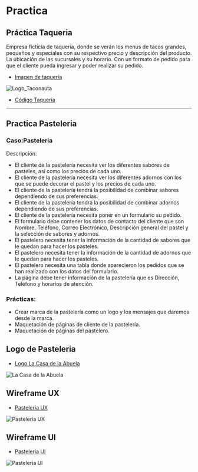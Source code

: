 # Practica 
## Práctica Taqueria
Empresa ficticia de taquería, donde se verán los menús de tacos grandes, pequeños y especiales con su respectivo precio y descripción del producto. La ubicación de las sucursales y su horario. Con un formato de pedido para que el cliente pueda ingresar y poder realizar su pedido.

- [Imagen de taquería]( https://github.com/IngGustavo/Practicas-LaunchX/blob/main/Pr%C3%A1ctica%20html/im%C3%A1genes/Logo_Taconauta.png)

![Logo_Taconauta](https://user-images.githubusercontent.com/114264759/198734544-73905838-9880-4f48-ab78-3b368fb844b3.png)

-	[Código Taquería]( https://github.com/IngGustavo/Practicas-LaunchX/blob/main/Pr%C3%A1ctica%20html/practica/Taconauta.html)
 
---

## Practica Pasteleria
### Caso:Pasteleria
Descripción:
-	El cliente de la pastelería necesita ver los diferentes sabores de pasteles, así como los precios de cada uno.
-	El cliente de la pastelería necesita ver los diferentes adornos con los que se puede decorar el pastel y los precios de cada uno.
-	El cliente de la pastelería tendrá la posibilidad de combinar sabores dependiendo de sus preferencias.
-	El cliente de la pastelería tendrá la posibilidad de combinar adornos dependiendo de sus preferencias.
-	El cliente de la pastelería necesita poner en un formulario su pedido.
-	El formulario debe contener los datos de contacto del cliente que son Nombre, Teléfono, Correo Electrónico, Descripción general del pastel y la selección de sabores y adornos.
-	El pastelero necesita tener la información de la cantidad de sabores que le quedan para hacer los pasteles.
-	El pastelero necesita tener la información de la cantidad de adornos que le quedan para hacer los pasteles.
-	El pastelero necesita una tabla donde aparecieron los pedidos que se han realizado con los datos del formulario.
-	La página debe tener información de la pastelería que es Dirección, Teléfono y horarios de atención.

### Prácticas:
-	Crear marca de la pastelería como un logo y los mensajes que daremos desde la marca.
-	Maquetación de páginas de cliente de la pastelería.
-	Maquetación de páginas del pastelero.

## Logo de Pasteleria
- [Logo La Casa de la Abuela](https://user-images.githubusercontent.com/114264759/200440390-4f7daa42-557f-4dda-a26a-e1ee1f47e59e.png)

![La Casa de la Abuela](https://user-images.githubusercontent.com/114264759/200440390-4f7daa42-557f-4dda-a26a-e1ee1f47e59e.png)



## Wireframe UX
- [Pasteleria UX](https://user-images.githubusercontent.com/114264759/200440680-918a1688-9576-4d18-93d5-1768e335f7d9.png)

![Pasteleria UX](https://user-images.githubusercontent.com/114264759/200440680-918a1688-9576-4d18-93d5-1768e335f7d9.png)

## Wireframe UI
- [Pasteleria UI](https://user-images.githubusercontent.com/114264759/200440840-c9e22567-e107-4f56-a86c-deddb1c4805c.jpg)

![Pasteleria UI](https://user-images.githubusercontent.com/114264759/200440840-c9e22567-e107-4f56-a86c-deddb1c4805c.jpg)

